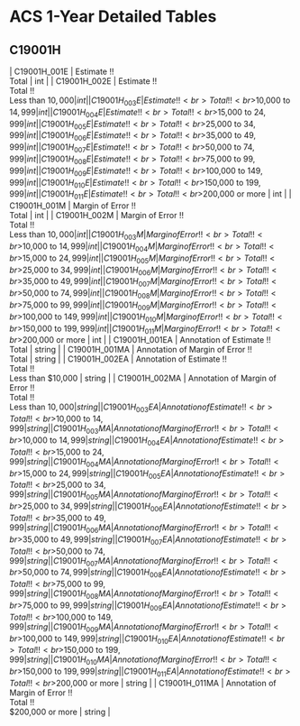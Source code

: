# ACS 1-Year Detailed Tables

## C19001H

| C19001H_001E | Estimate !!<br>Total | int |
| C19001H_002E | Estimate !!<br>Total !!<br>Less than $10,000 | int |
| C19001H_003E | Estimate !!<br>Total !!<br>$10,000 to $14,999 | int |
| C19001H_004E | Estimate !!<br>Total !!<br>$15,000 to $24,999 | int |
| C19001H_005E | Estimate !!<br>Total !!<br>$25,000 to $34,999 | int |
| C19001H_006E | Estimate !!<br>Total !!<br>$35,000 to $49,999 | int |
| C19001H_007E | Estimate !!<br>Total !!<br>$50,000 to $74,999 | int |
| C19001H_008E | Estimate !!<br>Total !!<br>$75,000 to $99,999 | int |
| C19001H_009E | Estimate !!<br>Total !!<br>$100,000 to $149,999 | int |
| C19001H_010E | Estimate !!<br>Total !!<br>$150,000 to $199,999 | int |
| C19001H_011E | Estimate !!<br>Total !!<br>$200,000 or more | int |
| C19001H_001M | Margin of Error !!<br>Total | int |
| C19001H_002M | Margin of Error !!<br>Total !!<br>Less than $10,000 | int |
| C19001H_003M | Margin of Error !!<br>Total !!<br>$10,000 to $14,999 | int |
| C19001H_004M | Margin of Error !!<br>Total !!<br>$15,000 to $24,999 | int |
| C19001H_005M | Margin of Error !!<br>Total !!<br>$25,000 to $34,999 | int |
| C19001H_006M | Margin of Error !!<br>Total !!<br>$35,000 to $49,999 | int |
| C19001H_007M | Margin of Error !!<br>Total !!<br>$50,000 to $74,999 | int |
| C19001H_008M | Margin of Error !!<br>Total !!<br>$75,000 to $99,999 | int |
| C19001H_009M | Margin of Error !!<br>Total !!<br>$100,000 to $149,999 | int |
| C19001H_010M | Margin of Error !!<br>Total !!<br>$150,000 to $199,999 | int |
| C19001H_011M | Margin of Error !!<br>Total !!<br>$200,000 or more | int |
| C19001H_001EA | Annotation of Estimate !!<br>Total | string |
| C19001H_001MA | Annotation of Margin of Error !!<br>Total | string |
| C19001H_002EA | Annotation of Estimate !!<br>Total !!<br>Less than $10,000 | string |
| C19001H_002MA | Annotation of Margin of Error !!<br>Total !!<br>Less than $10,000 | string |
| C19001H_003EA | Annotation of Estimate !!<br>Total !!<br>$10,000 to $14,999 | string |
| C19001H_003MA | Annotation of Margin of Error !!<br>Total !!<br>$10,000 to $14,999 | string |
| C19001H_004EA | Annotation of Estimate !!<br>Total !!<br>$15,000 to $24,999 | string |
| C19001H_004MA | Annotation of Margin of Error !!<br>Total !!<br>$15,000 to $24,999 | string |
| C19001H_005EA | Annotation of Estimate !!<br>Total !!<br>$25,000 to $34,999 | string |
| C19001H_005MA | Annotation of Margin of Error !!<br>Total !!<br>$25,000 to $34,999 | string |
| C19001H_006EA | Annotation of Estimate !!<br>Total !!<br>$35,000 to $49,999 | string |
| C19001H_006MA | Annotation of Margin of Error !!<br>Total !!<br>$35,000 to $49,999 | string |
| C19001H_007EA | Annotation of Estimate !!<br>Total !!<br>$50,000 to $74,999 | string |
| C19001H_007MA | Annotation of Margin of Error !!<br>Total !!<br>$50,000 to $74,999 | string |
| C19001H_008EA | Annotation of Estimate !!<br>Total !!<br>$75,000 to $99,999 | string |
| C19001H_008MA | Annotation of Margin of Error !!<br>Total !!<br>$75,000 to $99,999 | string |
| C19001H_009EA | Annotation of Estimate !!<br>Total !!<br>$100,000 to $149,999 | string |
| C19001H_009MA | Annotation of Margin of Error !!<br>Total !!<br>$100,000 to $149,999 | string |
| C19001H_010EA | Annotation of Estimate !!<br>Total !!<br>$150,000 to $199,999 | string |
| C19001H_010MA | Annotation of Margin of Error !!<br>Total !!<br>$150,000 to $199,999 | string |
| C19001H_011EA | Annotation of Estimate !!<br>Total !!<br>$200,000 or more | string |
| C19001H_011MA | Annotation of Margin of Error !!<br>Total !!<br>$200,000 or more | string |

